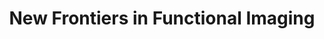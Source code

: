 ---
title: "New Frontiers in Functional Imaging"
project_id: 
date: 
conference_id: ""
presenters:
   - peter_bandettini
summary: "<p>Bio imaging Conference, Chieti, Italy</p>"
file: /assets/presentations/T139.ppt
filename: T139.ppt
layout: presentation
---